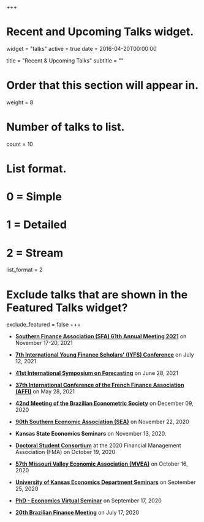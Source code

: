 +++
# Recent and Upcoming Talks widget.
widget = "talks"
active = true
date = 2016-04-20T00:00:00

title = "Recent & Upcoming Talks"
subtitle = ""

# Order that this section will appear in.
weight = 8

# Number of talks to list.
count = 10

# List format.
#   0 = Simple
#   1 = Detailed
#   2 = Stream
list_format = 2

# Exclude talks that are shown in the Featured Talks widget?
exclude_featured = false
+++

* [**Southern Finance Association (SFA) 61th Annual Meeting 2021**](https://southernfinance.org/2021-meeting) on November 17-20, 2021
<!-- https://southernfinance.org/2021-meeting -->

* [**7th International Young Finance Scholars' (IYFS) Conference**](https://www.pku.org.uk/iyfs/index.html) on July 12, 2021
<!-- https://www.pku.org.uk/iyfs/index.html -->

* [**41st International Symposium on Forecasting**](https://isf.forecasters.org/) on June 28, 2021
<!-- https://isf.forecasters.org/ -->

* [**37th International Conference of the French Finance Association (AFFI)**](https://affi2021.eventsadmin.com/Home/Welcome) on May 28, 2021
<!-- https://affi2021.eventsadmin.com/Home/Welcome -->

* [**42nd Meeting of the Brazilian Econometric Society**](https://easychair.org/smart-program/SBE42/) on December 09, 2020
<!-- https://easychair.org/smart-program/SBE42/ -->

* [**90th Southern Economic Association (SEA)**](https://www.southerneconomic.org/conference-2020/) on November 22, 2020
<!-- https://www.southerneconomic.org/conference-2020/ -->

* **Kansas State Economics Seminars** on November 13, 2020.

* [**Doctoral Student Consortium**](https://fmai.memberclicks.net/assets/docs/newyork/NYDSCAgendaRevised.pdf) at the 2020 Financial Management Association (FMA) on October 19, 2020
<!-- https://fmai.memberclicks.net/assets/docs/newyork/NYDSCAgendaRevised.pdf -->

* [**57th Missouri Valley Economic Association (MVEA)**](https://www.mvea.net/annual-conference.html/) on October 16, 2020
<!-- https://www.mvea.net/annual-conference.html/ -->

* [**University of Kansas Economics Department Seminars**](https://economics.ku.edu/departmental-speaker-seminars/) on September 25, 2020
<!-- https://economics.ku.edu/departmental-speaker-seminars/ -->

* [**PhD - Economics Virtual Seminar**](https://sites.google.com/view/phd-evs2020/) on September 17, 2020
<!-- https://sites.google.com/view/phd-evs2020/ -->

* [**20th Brazilian Finance Meeting**](https://doity.com.br/xx-encontro-brasileiro-de-financas/) on July 17, 2020
<!-- https://doity.com.br/xx-encontro-brasileiro-de-financas/ -->
